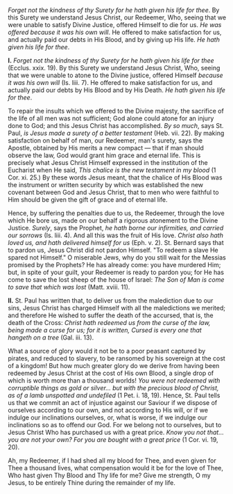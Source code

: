 
*Forget not the kindness of thy Surety for he hath given his life for thee*. By this Surety we understand Jesus Christ, our Redeemer, Who, seeing that we were unable to satisfy Divine Justice, offered Himself to die for us. *He was offered because it was his own will*. He offered to make satisfaction for us, and actually paid our debts in His Blood, and by giving up His life. *He hath given his life for thee*.

**I\.** *Forget not the kindness of thy Surety for he hath given his life for thee* (Ecclus. xxix. 19). By this Surety we understand Jesus Christ, Who, seeing that we were unable to atone to the Divine justice, offered Himself *because it was his own will* (Is. liii. 7). He offered to make satisfaction for us, and actually paid our debts by His Blood and by His Death. *He hath given his life for thee*.

To repair the insults which we offered to the Divine majesty, the sacrifice of the life of all men was not sufficient; God alone could atone for an injury done to God; and this Jesus Christ has accomplished. *By so much*, says St. Paul, *is Jesus made a surety of a better testament* (Heb. vii. 22). By making satisfaction on behalf of man, our Redeemer, man\'s surety, says the Apostle, obtained by His merits a new compact — that if man should observe the law, God would grant him grace and eternal life. This is precisely what Jesus Christ Himself expressed in the institution of the Eucharist when He said, *This chalice is the new testament in my blood* (1 Cor. xi. 25.) By these words Jesus meant, that the chalice of His Blood was the instrument or written security by which was established the new covenant between God and Jesus Christ, that to men who were faithful to Him should be given the gift of grace and of eternal life.

Hence, by suffering the penalties due to us, the Redeemer, through the love which He bore us, made on our behalf a rigorous atonement to the Divine Justice. *Surely*, says the Prophet, *he hath borne our infirmities, and carried our sorrows* (Is. liii. 4). And all this was the fruit of His love. *Christ also hath loved us, and hath delivered himself for us* (Eph. v. 2). St. Bernard says that to pardon us, Jesus Christ did not pardon Himself. \"To redeem a slave He spared not Himself.\" O miserable Jews, why do you still wait for the Messias promised by the Prophets? He has already come: you have murdered Him; but, in spite of your guilt, your Redeemer is ready to pardon you; for He has come to save the lost sheep of the house of Israel: *The Son of Man is come to save that which was lost* (Matt. xviii. 11).

**II\.** St. Paul has written that, to deliver us from the malediction due to our sins, Jesus Christ has charged Himself with all the maledictions we merited; and therefore He wished to suffer the death of the accursed, that is, the death of the Cross: *Christ hath redeemed us from the curse of the law, being made a curse for us; for it is written, Cursed is every one that hangeth on a tree* (Gal. iii. 13).

What a source of glory would it not be to a poor peasant captured by pirates, and reduced to slavery, to be ransomed by his sovereign at the cost of a kingdom! But how much greater glory do we derive from having been redeemed by Jesus Christ at the cost of His own Blood, a single drop of which is worth more than a thousand worlds! *You were not redeemed with corruptible things as gold or silver... but with the precious blood of Christ, as of a lamb unspotted and undefiled* (1 Pet. i. 18, 19). Hence, St. Paul tells us that we commit an act of injustice against our Saviour if we dispose of ourselves according to our own, and not according to His will, or if we indulge our inclinations ourselves, or, what is worse, if we indulge our inclinations so as to offend our God. For we belong not to ourselves, but to Jesus Christ Who has purchased us with a great price. *Know you not that... you are not your own? For you are bought with a great price* (1 Cor. vi. 19, 20).

Ah, my Redeemer, if I had shed all my blood for Thee, and even given for Thee a thousand lives, what compensation would it be for the love of Thee, Who hast given Thy Blood and Thy life for me? Give me strength, O my Jesus, to be entirely Thine during the remainder of my life.

